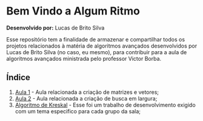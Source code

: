 # Bem Vindo a Algum Ritmo

**Desenvolvido por:** Lucas de Brito Silva

Esse repositório tem a finalidade de armazenar e compartilhar todos os projetos relacionados à matéria de algoritmos avançados desenvolvidos por Lucas de Brito Silva (no caso, eu mesmo), para contribuir para a aula de algoritmos avançados ministrada pelo professor Victor Borba.

## Índice

 1. [Aula 1](https://github.com/Lucs1590/Algum_Ritmo/commit/45cb6f3664b5c8c0e54b39c2ceb3cad96ebf0a02) - Aula relacionada a criação de matrizes e vetores;
 2. [Aula 2](https://github.com/Lucs1590/Algum_Ritmo/commit/6c74ad77a73b1e36caee07a1b8c195b236bfa925) - Aula relacionada a criação de busca em largura;
 3. [Algoritmo de Kreskal](https://github.com/Lucs1590/Algum_Ritmo/tree/master/Algoritmo%20de%20Kruskal) - Esse foi um trabalho de desenvolvimento exigido com um tema especifico para cada grupo da sala;